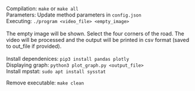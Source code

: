 Compilation: `make` or `make all` <br/>
Parameters: Update method parameters in `config.json` <br/>
Executing: `./program <video_file> <empty_image>` <br/>
<br/>
The empty image will be shown. Select the four corners of the road. The video will be processed and the output will be printed in csv format (saved to out_file if provided). <br/>
<br/>
Install dependenices: `pip3 install pandas plotly` <br/>
Displaying graph: `python3 plot_graph.py <output_file>` </br>
Install mpstat: `sudo apt install sysstat` <br/>


Remove executable: `make clean` <br/>